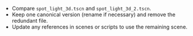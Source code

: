 * Compare `spot_light_3d.tscn` and `spot_light_3d_2.tscn`.
* Keep one canonical version (rename if necessary) and remove the redundant file.
* Update any references in scenes or scripts to use the remaining scene.
